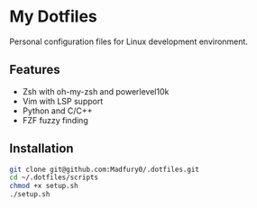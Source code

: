 # My Dotfiles

Personal configuration files for Linux development environment.

## Features

- Zsh with oh-my-zsh and powerlevel10k
- Vim with LSP support
- Python and C/C++
- FZF fuzzy finding

## Installation

```bash
git clone git@github.com:Madfury0/.dotfiles.git
cd ~/.dotfiles/scripts
chmod +x setup.sh
./setup.sh
